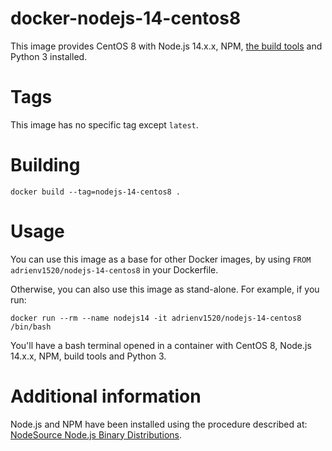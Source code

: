 # docker-nodejs-14-centos8
This image provides CentOS 8 with Node.js 14.x.x, NPM, [the build tools](https://linuxconfig.org/install-development-tools-on-redhat-8) and Python 3 installed.

# Tags
This image has no specific tag except `latest`.

# Building
```shell
docker build --tag=nodejs-14-centos8 .
```

# Usage
You can use this image as a base for other Docker images, by using `FROM adrienv1520/nodejs-14-centos8` in your Dockerfile.

Otherwise, you can also use this image as stand-alone. For example, if you run:
```shell
docker run --rm --name nodejs14 -it adrienv1520/nodejs-14-centos8 /bin/bash
```

You'll have a bash terminal opened in a container with CentOS 8, Node.js 14.x.x, NPM, build tools and Python 3.

# Additional information
Node.js and NPM have been installed using the procedure described at: [NodeSource Node.js Binary Distributions](https://github.com/nodesource/distributions#rpminstall).
